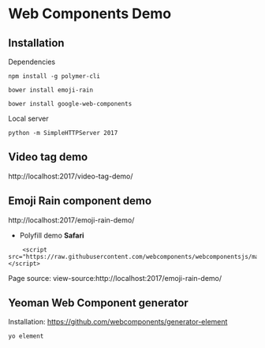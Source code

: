 # Web Components Demo

## Installation

Dependencies 
```
npm install -g polymer-cli
```

```
bower install emoji-rain

```
```
bower install google-web-components
```

Local server

```
python -m SimpleHTTPServer 2017

```

## Video tag demo

http://localhost:2017/video-tag-demo/

## Emoji Rain component demo

http://localhost:2017/emoji-rain-demo/

+ Polyfill demo **Safari**

```
    <script src="https://raw.githubusercontent.com/webcomponents/webcomponentsjs/master/webcomponents.js"></script>

```

Page source: view-source:http://localhost:2017/emoji-rain-demo/

## Yeoman Web Component generator

Installation: https://github.com/webcomponents/generator-element

```
yo element
```



